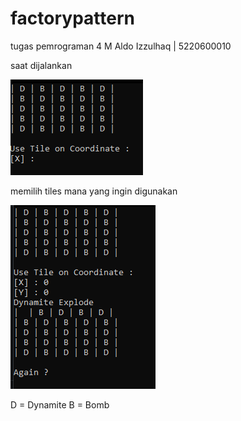 # factorypattern
tugas pemrograman 4
M Aldo Izzulhaq | 5220600010

saat dijalankan

![alt text](https://github.com/aldozulhaq/factorypattern/blob/main/Screenshot%202022-03-14%20154430.png?raw=true)

memilih tiles mana yang ingin digunakan

![alt text](https://github.com/aldozulhaq/factorypattern/blob/main/Screenshot%202022-03-14%20154506.png?raw=true)


D = Dynamite
B = Bomb
